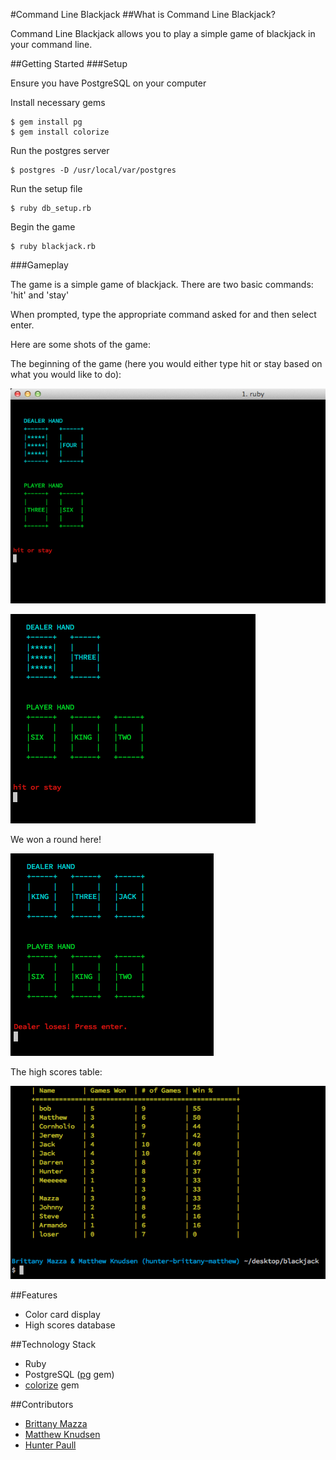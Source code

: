 #Command Line Blackjack
##What is Command Line Blackjack?

Command Line Blackjack allows you to play a simple game of blackjack in your command line.

##Getting Started
###Setup

Ensure you have PostgreSQL on your computer

Install necessary gems

```
$ gem install pg
$ gem install colorize
```

Run the postgres server

```
$ postgres -D /usr/local/var/postgres
```

Run the setup file

```
$ ruby db_setup.rb
```

Begin the game

```
$ ruby blackjack.rb
```

###Gameplay

The game is a simple game of blackjack. There are two basic commands: 'hit' and 'stay'

When prompted, type the appropriate command asked for and then select enter.

Here are some shots of the game:

The beginning of the game (here you would either type hit or stay based on what you would like to do):

![initial game start](https://github.com/LadyMozzarella/CommandLineBlackjack/blob/master/images/ss1.png?raw=true)

![midgame](https://github.com/LadyMozzarella/CommandLineBlackjack/blob/master/images/ss4.png?raw=true)

We won a round here!

![end game](https://github.com/LadyMozzarella/CommandLineBlackjack/blob/master/images/ss5.png?raw=true)

The high scores table:

![high scores table](https://github.com/LadyMozzarella/CommandLineBlackjack/blob/master/images/ss2.png?raw=true)

##Features
- Color card display
- High scores database

##Technology Stack
- Ruby
- PostgreSQL ([pg](https://rubygems.org/gems/pg) gem)
- [colorize](https://rubygems.org/gems/colorize) gem

##Contributors
- [Brittany Mazza](https://github.com/LadyMozzarella)
- [Matthew Knudsen](https://github.com/mknudsen01)
- [Hunter Paull](https://github.com/hpchess)
